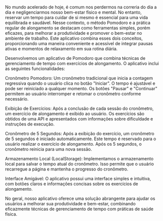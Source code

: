 No mundo acelerado de hoje, é comum nos perdermos na correria do dia a dia e negligenciarmos nosso bem-estar físico e mental. No entanto, reservar um tempo para cuidar de si mesmo é essencial para uma vida equilibrada e saudável. Nesse contexto, o método Pomodoro e a prática regular de alongamento se destacam como ferramentas simples, porém eficazes, para melhorar a produtividade e promover o bem-estar no ambiente de trabalho. Este aplicativo combina esses dois conceitos, proporcionando uma maneira conveniente e acessível de integrar pausas ativas e momentos de relaxamento em sua rotina diária.


Desenvolvemos um aplicativo de Pomodoro que combina técnicas de gerenciamento de tempo com exercícios de alongamento. O aplicativo inclui as seguintes funcionalidades:

Cronômetro Pomodoro: Um cronômetro tradicional que inicia a contagem regressiva quando o usuário clica no botão "Iniciar". O tempo é ajustável e pode ser reiniciado a qualquer momento. Os botões "Pausar" e "Continuar" permitem ao usuário interromper e retomar o cronômetro conforme necessário.

Exibição de Exercícios: Após a conclusão de cada sessão do cronômetro, um exercício de alongamento é exibido ao usuário. Os exercícios são obtidos de uma API e apresentados com informações sobre dificuldade e instruções de execução.

Cronômetro de 5 Segundos: Após a exibição do exercício, um cronômetro de 5 segundos é iniciado automaticamente. Este tempo é reservado para o usuário realizar o exercício de alongamento. Após os 5 segundos, o cronômetro reinicia para uma nova sessão.

Armazenamento Local (LocalStorage): Implementamos o armazenamento local para salvar o tempo atual do cronômetro. Isso permite que o usuário recarregue a página e mantenha o progresso do cronômetro.

Interface Amigável: O aplicativo possui uma interface simples e intuitiva, com botões claros e informações concisas sobre os exercícios de alongamento.

No geral, nosso aplicativo oferece uma solução abrangente para ajudar os usuários a melhorar sua produtividade e bem-estar, combinando eficazmente técnicas de gerenciamento de tempo com práticas de saúde física.